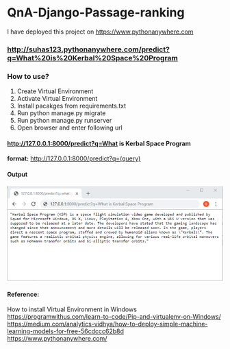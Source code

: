 # QnA-Django-Passage-ranking
I have deployed this project on https://www.pythonanywhere.com
### http://suhas123.pythonanywhere.com/predict?q=What%20is%20Kerbal%20Space%20Program

### How to use?<br />
1. Create Virtual Environment<br />
2. Activate Virtual Environment<br />
3. Install pacakges from requirements.txt<br />
4. Run python manage.py migrate <br />
5. Run python manage.py runserver <br />
6. Open browser and enter following url<br />

#### http://127.0.0.1:8000/predict?q=What is Kerbal Space Program<br />
<b>format:</b> http://127.0.0.1:8000/predict?q=(query)<br />

#### Output
![alt text](https://github.com/isuhas/QnA-Django-Passage-ranking/blob/master/output.PNG)

#### Reference:<br />
How to install Virtual Environment in Windows<br />
https://programwithus.com/learn-to-code/Pip-and-virtualenv-on-Windows/<br />
https://medium.com/analytics-vidhya/how-to-deploy-simple-machine-learning-models-for-free-56cdccc62b8d<br />
https://www.pythonanywhere.com/<br />

